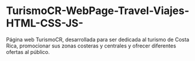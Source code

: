 # TurismoCR-WebPage-Travel-Viajes-HTML-CSS-JS-
Página web TurismoCR, desarrollada para ser dedicada al turismo de Costa Rica, promocionar sus zonas costeras y centrales y ofrecer diferentes ofertas al público.
